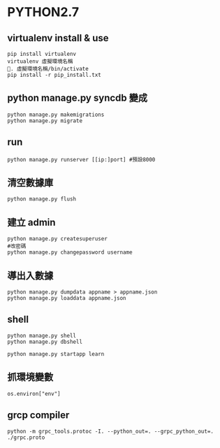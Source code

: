 # PYTHON2.7

## virtualenv install & use
```
pip install virtualenv
virtualenv 虛擬環境名稱
. 虛擬環境名稱/bin/activate
pip install -r pip_install.txt
```
## python manage.py syncdb 變成
```
python manage.py makemigrations
python manage.py migrate 
```
## run
```
python manage.py runserver [[ip:]port] #預設8000
```
## 清空數據庫
```
python manage.py flush
```
## 建立 admin
```
python manage.py createsuperuser
#改密碼
python manage.py changepassword username
```
## 導出入數據
```
python manage.py dumpdata appname > appname.json
python manage.py loaddata appname.json
```
## shell
```
python manage.py shell
python manage.py dbshell
```
```
python manage.py startapp learn
```
## 抓環境變數
```
os.environ["env"]
```

## grcp compiler
```
python -m grpc_tools.protoc -I. --python_out=. --grpc_python_out=. ./grpc.proto
```